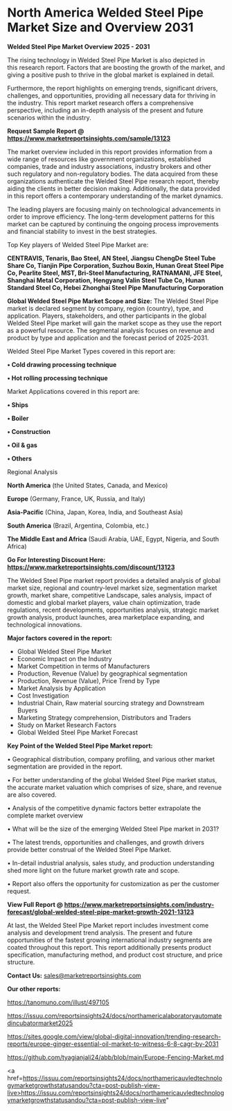 # North America Welded Steel Pipe Market Size and Overview 2031

<Strong> Welded Steel Pipe Market Overview 2025 - 2031</strong>

The rising technology in Welded Steel Pipe Market is also depicted in this research report. Factors that are boosting the growth of the market, and giving a positive push to thrive in the global market is explained in detail.

Furthermore, the report highlights on emerging trends, significant drivers, challenges, and opportunities, providing all necessary data for thriving in the industry. This report market research offers a comprehensive perspective, including an in-depth analysis of the present and future scenarios within the industry.

<strong>Request Sample Report @ <a href=https://www.marketreportsinsights.com/sample/13123>https://www.marketreportsinsights.com/sample/13123</a></strong>

The market overview included in this report provides information from a wide range of resources like government organizations, established companies, trade and industry associations, industry brokers and other such regulatory and non-regulatory bodies. The data acquired from these organizations authenticate the Welded Steel Pipe research report, thereby aiding the clients in better decision making. Additionally, the data provided in this report offers a contemporary understanding of the market dynamics.

The leading players are focusing mainly on technological advancements in order to improve efficiency. The long-term development patterns for this market can be captured by continuing the ongoing process improvements and financial stability to invest in the best strategies.

Top Key players of Welded Steel Pipe Market are:

<strong>CENTRAVIS, Tenaris, Bao Steel, AN Steel, Jiangsu ChengDe Steel Tube Share Co, Tianjin Pipe Corporation, Suzhou Boxin, Hunan Great Steel Pipe Co, Pearlite Steel, MST, Bri-Steel Manufacturing, RATNAMANI, JFE Steel, Shanghai Metal Corporation, Hengyang Valin Steel Tube Co, Hunan Standard Steel Co, Hebei Zhonghai Steel Pipe Manufacturing Corporation</strong>

<strong><b>Global Welded Steel Pipe Market Scope and Size:</b></strong>
The Welded Steel Pipe market is declared segment by company, region (country), type, and application. Players, stakeholders, and other participants in the global Welded Steel Pipe market will gain the market scope as they use the report as a powerful resource. The segmental analysis focuses on revenue and product by type and application and the forecast period of 2025-2031.

Welded Steel Pipe Market Types covered in this report are:

<strong>• Cold drawing processing technique

• Hot rolling processing technique</strong>

Market Applications covered in this report are:

<strong>• Ships

• Boiler

• Construction

• Oil & gas

• Others</strong> 

Regional Analysis

<strong>North America</strong> (the United States, Canada, and Mexico)

<strong>Europe</strong> (Germany, France, UK, Russia, and Italy)

<strong>Asia-Pacific</strong> (China, Japan, Korea, India, and Southeast Asia)

<strong>South America</strong> (Brazil, Argentina, Colombia, etc.)

<strong>The Middle East and Africa</strong> (Saudi Arabia, UAE, Egypt, Nigeria, and South Africa)

<strong>Go For Interesting Discount Here: <a href=https://www.marketreportsinsights.com/discount/13123>https://www.marketreportsinsights.com/discount/13123</a></strong>

The Welded Steel Pipe market report provides a detailed analysis of global market size, regional and country-level market size, segmentation market growth, market share, competitive Landscape, sales analysis, impact of domestic and global market players, value chain optimization, trade regulations, recent developments, opportunities analysis, strategic market growth analysis, product launches, area marketplace expanding, and technological innovations.

<strong><b>Major factors covered in the report:</b></strong>
<ul>
  <li>Global Welded Steel Pipe Market </li>
  <li>Economic Impact on the Industry</li>
  <li>Market Competition in terms of Manufacturers</li>
  <li>Production, Revenue (Value) by geographical segmentation</li>
  <li>Production, Revenue (Value), Price Trend by Type</li>
  <li>Market Analysis by Application</li>
  <li>Cost Investigation</li>
  <li>Industrial Chain, Raw material sourcing strategy and Downstream Buyers</li>
  <li>Marketing Strategy comprehension, Distributors and Traders</li>
  <li>Study on Market Research Factors</li>
  <li>Global Welded Steel Pipe Market Forecast</li>
</ul>

<strong><b>Key Point of the Welded Steel Pipe Market report:</b></strong>

• Geographical distribution, company profiling, and various other market segmentation are provided in the report.

• For better understanding of the global Welded Steel Pipe market status, the accurate market valuation which comprises of size, share, and revenue are also covered.

• Analysis of the competitive dynamic factors better extrapolate the complete market overview

• What will be the size of the emerging Welded Steel Pipe market in 2031?

• The latest trends, opportunities and challenges, and growth drivers provide better construal of the Welded Steel Pipe Market.

• In-detail industrial analysis, sales study, and production understanding shed more light on the future market growth rate and scope.

• Report also offers the opportunity for customization as per the customer request.

<strong><b>View Full Report @ <a href=https://www.marketreportsinsights.com/industry-forecast/global-welded-steel-pipe-market-growth-2021-13123>https://www.marketreportsinsights.com/industry-forecast/global-welded-steel-pipe-market-growth-2021-13123</a></b></strong>


At last, the Welded Steel Pipe Market report includes investment come analysis and development trend analysis. The present and future opportunities of the fastest growing international industry segments are coated throughout this report. This report additionally presents product specification, manufacturing method, and product cost structure, and price structure.

<strong>Contact Us:</strong>
sales@marketreportsinsights.com

<strong>Our other reports:</strong>

<a href=https://tanomuno.com/illust/497105>https://tanomuno.com/illust/497105</a>

<a href=https://issuu.com/reportsinsights24/docs/northamericalaboratoryautomatedincubatormarket2025>https://issuu.com/reportsinsights24/docs/northamericalaboratoryautomatedincubatormarket2025</a>

<a href=https://sites.google.com/view/global-digital-innovation/trending-research-reports/europe-ginger-essential-oil-market-to-witness-6-8-cagr-by-2031>https://sites.google.com/view/global-digital-innovation/trending-research-reports/europe-ginger-essential-oil-market-to-witness-6-8-cagr-by-2031</a>

<a href=https://github.com/tyagianjali24/abb/blob/main/Europe-Fencing-Market.md>https://github.com/tyagianjali24/abb/blob/main/Europe-Fencing-Market.md</a>

<a href=https://issuu.com/reportsinsights24/docs/northamericauvledtechnologymarketgrowthstatusandou?cta=post-publish-view-live>https://issuu.com/reportsinsights24/docs/northamericauvledtechnologymarketgrowthstatusandou?cta=post-publish-view-live</a>"
